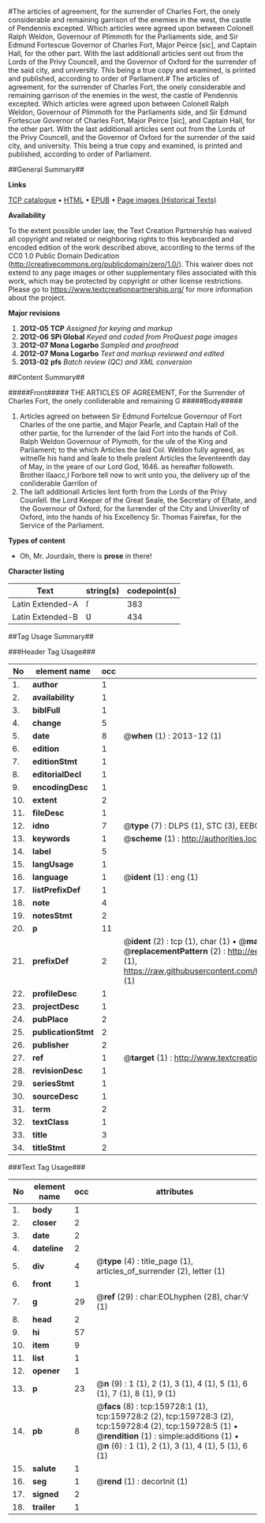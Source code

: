 #The articles of agreement, for the surrender of Charles Fort, the onely considerable and remaining garrison of the enemies in the west, the castle of Pendennis excepted. Which articles were agreed upon between Colonell Ralph Weldon, Governour of Plimmoth for the Parliaments side, and Sir Edmund Fortescue Governor of Charles Fort, Major Peirce [sic], and Captain Hall, for the other part. With the last additionall articles sent out from the Lords of the Privy Councell, and the Governor of Oxford for the surrender of the said city, and university. This being a true copy and examined, is printed and published, according to order of Parliament.#
The articles of agreement, for the surrender of Charles Fort, the onely considerable and remaining garrison of the enemies in the west, the castle of Pendennis excepted. Which articles were agreed upon between Colonell Ralph Weldon, Governour of Plimmoth for the Parliaments side, and Sir Edmund Fortescue Governor of Charles Fort, Major Peirce [sic], and Captain Hall, for the other part. With the last additionall articles sent out from the Lords of the Privy Councell, and the Governor of Oxford for the surrender of the said city, and university. This being a true copy and examined, is printed and published, according to order of Parliament.

##General Summary##

**Links**

[TCP catalogue](http://www.ota.ox.ac.uk/tcp/)  • 
[HTML](http://tei.it.ox.ac.uk/tcp/Texts-HTML/free/A75/A75653.html)  • 
[EPUB](http://tei.it.ox.ac.uk/tcp/Texts-EPUB/free/A75/A75653.epub) • 
[Page images (Historical Texts)](https://historicaltexts.jisc.ac.uk/eebo-99861488e)

**Availability**

To the extent possible under law, the Text Creation Partnership has waived all copyright and related or neighboring rights to this keyboarded and encoded edition of the work described above, according to the terms of the CC0 1.0 Public Domain Dedication (http://creativecommons.org/publicdomain/zero/1.0/). This waiver does not extend to any page images or other supplementary files associated with this work, which may be protected by copyright or other license restrictions. Please go to https://www.textcreationpartnership.org/ for more information about the project.

**Major revisions**

1. __2012-05__ __TCP__ *Assigned for keying and markup*
1. __2012-06__ __SPi Global__ *Keyed and coded from ProQuest page images*
1. __2012-07__ __Mona Logarbo__ *Sampled and proofread*
1. __2012-07__ __Mona Logarbo__ *Text and markup reviewed and edited*
1. __2013-02__ __pfs__ *Batch review (QC) and XML conversion*

##Content Summary##

#####Front#####
THE ARTICLES OF AGREEMENT, For the Surrender of Charles Fort, the onely conſiderable and remaining G
#####Body#####

1. Articles agreed on between Sir Edmund Forteſcue Governour of Fort Charles of the one partie, and Major Pearſe, and Captain Hall of the other partie, for the ſurrender of the ſaid Fort into the hands of Coll. Ralph Weldon Governour of Plymoth, for the uſe of the King and Parliament; to the which Articles the ſaid Col. Weldon fully agreed, as witneſſe his hand and ſeale to theſe preſent Articles the ſeventeenth day of May, in the yeare of our Lord God, 1646. as hereafter followeth.
Brother Iſaacc,I Forbore tell now to writ unto you, the delivery up of the conſiderable Garriſon of 
1. The laſt additionall Articles ſent forth from the Lords of the Privy Counſell. the Lord Keeper of the Great Seale, the Secretary of Eſtate, and the Governour of Oxford, for the ſurrender of the City and Univerſity of Oxford, into the hands of his Excellency Sr. Thomas Fairefax, for the Service of the Parliament.

**Types of content**

  * Oh, Mr. Jourdain, there is **prose** in there!

**Character listing**


|Text|string(s)|codepoint(s)|
|---|---|---|
|Latin Extended-A|ſ|383|
|Latin Extended-B|Ʋ|434|

##Tag Usage Summary##

###Header Tag Usage###

|No|element name|occ|attributes|
|---|---|---|---|
|1.|__author__|1||
|2.|__availability__|1||
|3.|__biblFull__|1||
|4.|__change__|5||
|5.|__date__|8| @__when__ (1) : 2013-12 (1)|
|6.|__edition__|1||
|7.|__editionStmt__|1||
|8.|__editorialDecl__|1||
|9.|__encodingDesc__|1||
|10.|__extent__|2||
|11.|__fileDesc__|1||
|12.|__idno__|7| @__type__ (7) : DLPS (1), STC (3), EEBO-CITATION (1), PROQUEST (1), VID (1)|
|13.|__keywords__|1| @__scheme__ (1) : http://authorities.loc.gov/ (1)|
|14.|__label__|5||
|15.|__langUsage__|1||
|16.|__language__|1| @__ident__ (1) : eng (1)|
|17.|__listPrefixDef__|1||
|18.|__note__|4||
|19.|__notesStmt__|2||
|20.|__p__|11||
|21.|__prefixDef__|2| @__ident__ (2) : tcp (1), char (1)  •  @__matchPattern__ (2) : ([0-9\-]+):([0-9IVX]+) (1), (.+) (1)  •  @__replacementPattern__ (2) : http://eebo.chadwyck.com/downloadtiff?vid=$1&page=$2 (1), https://raw.githubusercontent.com/textcreationpartnership/Texts/master/tcpchars.xml#$1 (1)|
|22.|__profileDesc__|1||
|23.|__projectDesc__|1||
|24.|__pubPlace__|2||
|25.|__publicationStmt__|2||
|26.|__publisher__|2||
|27.|__ref__|1| @__target__ (1) : http://www.textcreationpartnership.org/docs/. (1)|
|28.|__revisionDesc__|1||
|29.|__seriesStmt__|1||
|30.|__sourceDesc__|1||
|31.|__term__|2||
|32.|__textClass__|1||
|33.|__title__|3||
|34.|__titleStmt__|2||


###Text Tag Usage###

|No|element name|occ|attributes|
|---|---|---|---|
|1.|__body__|1||
|2.|__closer__|2||
|3.|__date__|2||
|4.|__dateline__|2||
|5.|__div__|4| @__type__ (4) : title_page (1), articles_of_surrender (2), letter (1)|
|6.|__front__|1||
|7.|__g__|29| @__ref__ (29) : char:EOLhyphen (28), char:V (1)|
|8.|__head__|2||
|9.|__hi__|57||
|10.|__item__|9||
|11.|__list__|1||
|12.|__opener__|1||
|13.|__p__|23| @__n__ (9) : 1 (1), 2 (1), 3 (1), 4 (1), 5 (1), 6 (1), 7 (1), 8 (1), 9 (1)|
|14.|__pb__|8| @__facs__ (8) : tcp:159728:1 (1), tcp:159728:2 (2), tcp:159728:3 (2), tcp:159728:4 (2), tcp:159728:5 (1)  •  @__rendition__ (1) : simple:additions (1)  •  @__n__ (6) : 1 (1), 2 (1), 3 (1), 4 (1), 5 (1), 6 (1)|
|15.|__salute__|1||
|16.|__seg__|1| @__rend__ (1) : decorInit (1)|
|17.|__signed__|2||
|18.|__trailer__|1||
